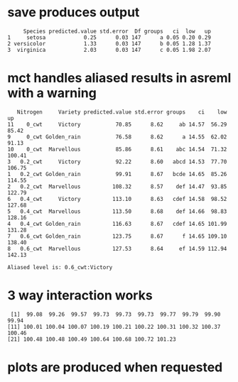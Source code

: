 # save produces output

         Species predicted.value std.error  Df groups   ci  low   up
    1     setosa            0.25      0.03 147      a 0.05 0.20 0.29
    2 versicolor            1.33      0.03 147      b 0.05 1.28 1.37
    3  virginica            2.03      0.03 147      c 0.05 1.98 2.07

# mct handles aliased results in asreml with a warning

       Nitrogen     Variety predicted.value std.error groups    ci    low     up
    11    0_cwt     Victory           70.85      8.62     ab 14.57  56.29  85.42
    9     0_cwt Golden_rain           76.58      8.62      a 14.55  62.02  91.13
    10    0_cwt  Marvellous           85.86      8.61    abc 14.54  71.32 100.41
    3   0.2_cwt     Victory           92.22      8.60   abcd 14.53  77.70 106.75
    1   0.2_cwt Golden_rain           99.91      8.67   bcde 14.65  85.26 114.55
    2   0.2_cwt  Marvellous          108.32      8.57    def 14.47  93.85 122.79
    6   0.4_cwt     Victory          113.10      8.63   cdef 14.58  98.52 127.68
    5   0.4_cwt  Marvellous          113.50      8.68    def 14.66  98.83 128.16
    4   0.4_cwt Golden_rain          116.63      8.67   cdef 14.65 101.99 131.28
    7   0.6_cwt Golden_rain          123.75      8.67      f 14.65 109.10 138.40
    8   0.6_cwt  Marvellous          127.53      8.64     ef 14.59 112.94 142.13
    
    Aliased level is: 0.6_cwt:Victory 

# 3 way interaction works

     [1]  99.08  99.26  99.57  99.73  99.73  99.73  99.77  99.79  99.90  99.94
    [11] 100.01 100.04 100.07 100.19 100.21 100.22 100.31 100.32 100.37 100.46
    [21] 100.48 100.48 100.49 100.64 100.68 100.72 101.23

# plots are produced when requested

    

